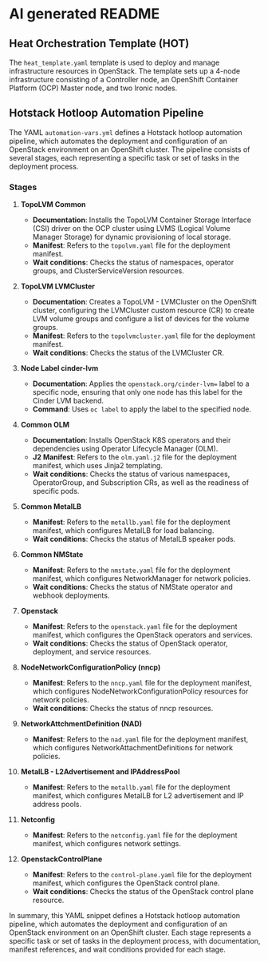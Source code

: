 <!--
// Assisted by watsonx Code Assistant
// Code generated by WCA@IBM in this programming language is not approved for use in IBM product development.
-->
# AI generated README

## Heat Orchestration Template (HOT)

The `heat_template.yaml` template is used to deploy and manage infrastructure resources in OpenStack. The template sets up a 4-node infrastructure consisting of a Controller node, an OpenShift Container Platform (OCP) Master node, and two Ironic nodes.

## Hotstack Hotloop Automation Pipeline

The YAML `automation-vars.yml` defines a Hotstack hotloop automation pipeline, which automates the deployment and configuration of an OpenStack environment on an OpenShift cluster. The pipeline consists of several stages, each representing a specific task or set of tasks in the deployment process.

### Stages

1. **TopoLVM Common**
   - **Documentation**: Installs the TopoLVM Container Storage Interface (CSI) driver on the OCP cluster using LVMS (Logical Volume Manager Storage) for dynamic provisioning of local storage.
   - **Manifest**: Refers to the `topolvm.yaml` file for the deployment manifest.
   - **Wait conditions**: Checks the status of namespaces, operator groups, and ClusterServiceVersion resources.

2. **TopoLVM LVMCluster**
   - **Documentation**: Creates a TopoLVM - LVMCluster on the OpenShift cluster, configuring the LVMCluster custom resource (CR) to create LVM volume groups and configure a list of devices for the volume groups.
   - **Manifest**: Refers to the `topolvmcluster.yaml` file for the deployment manifest.
   - **Wait conditions**: Checks the status of the LVMCluster CR.

3. **Node Label cinder-lvm**
   - **Documentation**: Applies the `openstack.org/cinder-lvm=` label to a specific node, ensuring that only one node has this label for the Cinder LVM backend.
   - **Command**: Uses `oc label` to apply the label to the specified node.

4. **Common OLM**
   - **Documentation**: Installs OpenStack K8S operators and their dependencies using Operator Lifecycle Manager (OLM).
   - **J2 Manifest**: Refers to the `olm.yaml.j2` file for the deployment manifest, which uses Jinja2 templating.
   - **Wait conditions**: Checks the status of various namespaces, OperatorGroup, and Subscription CRs, as well as the readiness of specific pods.

5. **Common MetalLB**
   - **Manifest**: Refers to the `metallb.yaml` file for the deployment manifest, which configures MetalLB for load balancing.
   - **Wait conditions**: Checks the status of MetalLB speaker pods.

6. **Common NMState**
   - **Manifest**: Refers to the `nmstate.yaml` file for the deployment manifest, which configures NetworkManager for network policies.
   - **Wait conditions**: Checks the status of NMState operator and webhook deployments.

7. **Openstack**
   - **Manifest**: Refers to the `openstack.yaml` file for the deployment manifest, which configures the OpenStack operators and services.
   - **Wait conditions**: Checks the status of OpenStack operator, deployment, and service resources.

8. **NodeNetworkConfigurationPolicy (nncp)**
   - **Manifest**: Refers to the `nncp.yaml` file for the deployment manifest, which configures NodeNetworkConfigurationPolicy resources for network policies.
   - **Wait conditions**: Checks the status of nncp resources.

9. **NetworkAttchmentDefinition (NAD)**
   - **Manifest**: Refers to the `nad.yaml` file for the deployment manifest, which configures NetworkAttachmentDefinitions for network policies.

10. **MetalLB - L2Advertisement and IPAddressPool**
    - **Manifest**: Refers to the `metallb.yaml` file for the deployment manifest, which configures MetalLB for L2 advertisement and IP address pools.

11. **Netconfig**
    - **Manifest**: Refers to the `netconfig.yaml` file for the deployment manifest, which configures network settings.

12. **OpenstackControlPlane**
    - **Manifest**: Refers to the `control-plane.yaml` file for the deployment manifest, which configures the OpenStack control plane.
    - **Wait conditions**: Checks the status of the OpenStack control plane resource.

In summary, this YAML snippet defines a Hotstack hotloop automation pipeline, which automates the deployment and configuration of an OpenStack environment on an OpenShift cluster. Each stage represents a specific task or set of tasks in the deployment process, with documentation, manifest references, and wait conditions provided for each stage.
